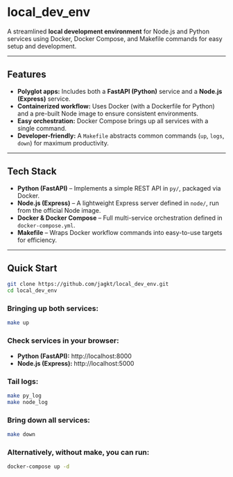 # local_dev_env

A streamlined **local development environment** for Node.js and Python services using Docker, Docker Compose, and Makefile commands for easy setup and development.

---

##  Features

- **Polyglot apps:** Includes both a **FastAPI (Python)** service and a **Node.js (Express)** service.
- **Containerized workflow:** Uses Docker (with a Dockerfile for Python) and a pre-built Node image to ensure consistent environments.
- **Easy orchestration:** Docker Compose brings up all services with a single command.
- **Developer-friendly:** A `Makefile` abstracts common commands (`up`, `logs`, `down`) for maximum productivity.

---

##  Tech Stack

- **Python (FastAPI)** – Implements a simple REST API in `py/`, packaged via Docker.
- **Node.js (Express)** – A lightweight Express server defined in `node/`, run from the official Node image.
- **Docker & Docker Compose** – Full multi-service orchestration defined in `docker-compose.yml`.
- **Makefile** – Wraps Docker workflow commands into easy-to-use targets for efficiency.

---

##  Quick Start

```bash
git clone https://github.com/jagkt/local_dev_env.git
cd local_dev_env
```

### Bringing up both services:
```bash
make up
```

### Check services in your browser:
- **Python (FastAPI):** http://localhost:8000
- **Node.js (Express):** http://localhost:5000

### Tail logs:
```bash
make py_log
make node_log
```

### Bring down all services:
```bash
make down
```
### Alternatively, without make, you can run:
```bash
docker-compose up -d
```
